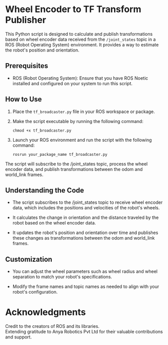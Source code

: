 # Wheel Encoder to TF Transform Publisher

This Python script is designed to calculate and publish transformations based on wheel encoder data received from the `/joint_states` topic in a ROS (Robot Operating System) environment. It provides a way to estimate the robot's position and orientation.

## Prerequisites

- ROS (Robot Operating System): Ensure that you have ROS Noetic installed and configured on your system to run this script.

## How to Use

1. Place the `tf_broadcaster.py` file in your ROS workspace or package.

2. Make the script executable by running the following command:

   ```shell
   chmod +x tf_broadcaster.py
   ```
3. Launch your ROS environment and run the script with the following command:
   ```shell
   rosrun your_package_name tf_broadcaster.py
   ```

The script will subscribe to the /joint_states topic, process the wheel encoder data, and publish transformations between the odom and world_link frames.

## Understanding the Code
- The script subscribes to the /joint_states topic to receive wheel encoder data, which includes the positions and velocities of the robot's wheels.

- It calculates the change in orientation and the distance traveled by the robot based on the wheel encoder data.

- It updates the robot's position and orientation over time and publishes these changes as transformations between the odom and world_link frames.

## Customization
- You can adjust the wheel parameters such as wheel radius and wheel separation to match your robot's specifications.

- Modify the frame names and topic names as needed to align with your robot's configuration.

# Acknowledgments
Credit to the creators of ROS and its libraries.   
Extending gratitude to Anya Robotics Pvt Ltd for their valuable contributions and support.

